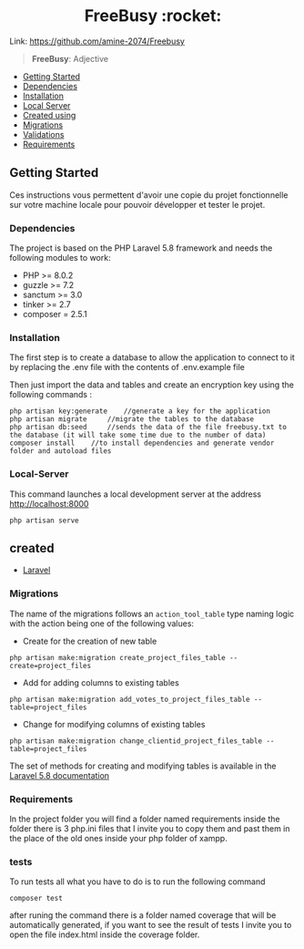 <h1 align="center">
  FreeBusy :rocket:
</h1>

Link: https://github.com/amine-2074/Freebusy
> **FreeBusy**: Adjective

   * [Getting Started](#Getting-Started)
   * [Dependencies](#Dependencies)
   * [Installation](#installation)
   * [Local Server](#Local-Server)
   * [Created using](#created)
   * [Migrations](#migrations)
   * [Validations](#validations)
   * [Requirements](#requirements)


## Getting Started

Ces instructions vous permettent d'avoir une copie du projet fonctionnelle sur votre machine locale pour pouvoir développer et tester le projet.

### Dependencies
The project is based on the PHP Laravel 5.8 framework and needs the following modules to work:
* PHP >= 8.0.2
* guzzle >= 7.2
* sanctum >= 3.0
* tinker >= 2.7
* composer = 2.5.1

### Installation

The first step is to create a database to allow the application to connect to it by replacing the .env file with the contents of .env.example file

Then just import the data and tables and create an encryption key using the following commands :

```
php artisan key:generate    //generate a key for the application
php artisan migrate     //migrate the tables to the database 
php artisan db:seed     //sends the data of the file freebusy.txt to the database (it will take some time due to the number of data)
composer install    //to install dependencies and generate vendor folder and autoload files
```

### Local-Server

This command launches a local development server at the address [http://localhost:8000](http://localhost:8000)
```
php artisan serve
```

## created
* [Laravel](https://laravel.com/docs/9.x)


### Migrations
The name of the migrations follows an ```action_tool_table``` type naming logic with the action being one of the following values:

- Create for the creation of new table

```shell
php artisan make:migration create_project_files_table --create=project_files
```
- Add for adding columns to existing tables
```shell
php artisan make:migration add_votes_to_project_files_table --table=project_files
```
- Change for modifying columns of existing tables
```shell
php artisan make:migration change_clientid_project_files_table --table=project_files
```
The set of methods for creating and modifying tables is available in the [Laravel 5.8 documentation](https://laravel.com/docs/9.x/migrations)

### Requirements
In the project folder you will find a folder named requirements inside the folder there is 3 php.ini files that I invite you to copy them and past them in the place of the old ones inside your php folder of xampp.

### tests
To run tests all what you have to do is to run the following command

```shell
composer test
```

after runing the command there is a folder named coverage that will be automatically generated, if you want to see the result of tests I invite you to open the file index.html inside the coverage folder.